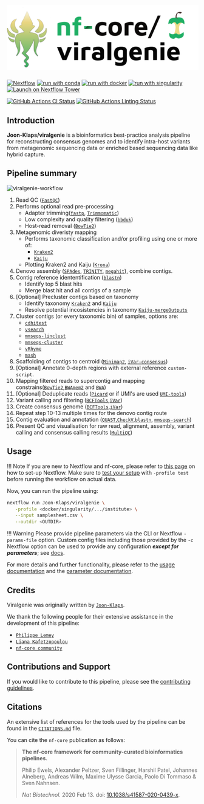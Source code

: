 <h1>
  <picture>
    <source media="(prefers-color-scheme: dark)" srcset="docs/images/nf-core-viralgenie_logo_dark.png">
    <img alt="nf-core/viralgenie" src="docs/images/nf-core-viralgenie_logo_light.png">
  </picture>
</h1>

<!--[![AWS CI](https://img.shields.io/badge/CI%20tests-full%20size-FF9900?labelColor=000000&logo=Amazon%20AWS)](https://nf-co.re/viralgenie/results)
[![Cite with Zenodo](http://img.shields.io/badge/DOI-10.5281/zenodo.XXXXXXX-1073c8?labelColor=000000)](https://doi.org/10.5281/zenodo.XXXXXXX)
-->

[![Nextflow](https://img.shields.io/badge/nextflow%20DSL2-%E2%89%A523.04.0-23aa62.svg)](https://www.nextflow.io/) [![run with conda](http://img.shields.io/badge/run%20with-conda-3EB049?labelColor=000000&logo=anaconda)](https://docs.conda.io/en/latest/) [![run with docker](https://img.shields.io/badge/run%20with-docker-0db7ed?labelColor=000000&logo=docker)](https://www.docker.com/) [![run with singularity](https://img.shields.io/badge/run%20with-singularity-1d355c.svg?labelColor=000000)](https://sylabs.io/docs/)
[![Launch on Nextflow Tower](https://img.shields.io/badge/Launch%20%F0%9F%9A%80-Nextflow%20Tower-%234256e7)](https://tower.nf/launch?pipeline=https://github.com/Joon-Klaps/viralgenie)

[![GitHub Actions CI Status](https://github.com/Joon-Klaps/viralgenie/actions/workflows/ci.yml/badge.svg)](https://github.com/Joon-Klaps/viralgenie/actions?query=workflow%3A%22nf-core+CI%22)
[![GitHub Actions Linting Status](https://github.com/Joon-Klaps/viralgenie/actions/workflows/linting.yml/badge.svg)](https://github.com/Joon-Klaps/viralgenie/actions?query=workflow%3A%22nf-core+linting%22)

<!-- [![Get help on Slack](http://img.shields.io/badge/slack-nf--core%20%23viralgenie-4A154B?labelColor=000000&logo=slack)](https://nfcore.slack.com/channels/viralgenie)-->

## Introduction

**Joon-Klaps/viralgenie** is a bioinformatics best-practice analysis pipeline for reconstructing consensus genomes and to identify intra-host variants from metagenomic sequencing data or enriched based sequencing data like hybrid capture.

## Pipeline summary

![viralgenie-workflow](docs/images/metromap_style_pipeline_workflow_viralgenie.png)

1. Read QC ([`FastQC`](https://www.bioinformatics.babraham.ac.uk/projects/fastqc/))
2. Performs optional read pre-processing
    - Adapter trimming([`fastp`](https://github.com/OpenGene/fastp), [`Trimmomatic`](https://github.com/usadellab/Trimmomatic))
    - Low complexity and quality filtering ([`bbduk`](https://jgi.doe.gov/data-and-tools/software-tools/bbtools/))
    - Host-read removal ([`BowTie2`](http://bowtie-bio.sourceforge.net/bowtie2/))
3. Metagenomic diveristy mapping
    - Performs taxonomic classification and/or profiling using one or more of:
        - [`Kraken2`](https://ccb.jhu.edu/software/kraken2/)
        - [`Kaiju`](https://kaiju.binf.ku.dk/)
    - Plotting Kraken2 and Kaiju ([`Krona`](https://hpc.nih.gov/apps/kronatools.html))
4. Denovo assembly ([`SPAdes`](http://cab.spbu.ru/software/spades/), [`TRINITY`](https://github.com/trinityrnaseq/trinityrnaseq), [`megahit`](https://github.com/voutcn/megahit)), combine contigs.
5. Contig reference idententification ([`blastn`](https://blast.ncbi.nlm.nih.gov/Blast.cgi?PAGE_TYPE=BlastSearch))
    -   Identify top 5 blast hits
    -   Merge blast hit and all contigs of a sample
6. [Optional] Precluster contigs based on taxonomy
    - Identify taxonomy [`Kraken2`](https://ccb.jhu.edu/software/kraken2/) and [`Kaiju`](https://kaiju.binf.ku.dk/)
    - Resolve potential incosistencies in taxonomy [`Kaiju-mergeOutputs`](https://kaiju.binf.ku.dk/)
7. Cluster contigs (or every taxonomic bin) of samples, options are:
    - [`cdhitest`](https://sites.google.com/view/cd-hit)
    - [`vsearch`](https://github.com/torognes/vsearch/wiki/Clustering)
    - [`mmseqs-linclust`](https://github.com/soedinglab/MMseqs2/wiki#linear-time-clustering-using-mmseqs-linclust)
    - [`mmseqs-cluster`](https://github.com/soedinglab/MMseqs2/wiki#cascaded-clustering)
    - [`vRhyme`](https://github.com/AnantharamanLab/vRhyme)
    - [`mash`](https://github.com/marbl/Mash)
8. Scaffolding of contigs to centroid ([`Minimap2`](https://github.com/lh3/minimap2), [`iVar-consensus`](https://andersen-lab.github.io/ivar/html/manualpage.html))
9. [Optional] Annotate 0-depth regions with external reference `custom-script`.
10. Mapping filtered reads to supercontig and mapping constrains([`BowTie2`](http://bowtie-bio.sourceforge.net/bowtie2/),[`BWAmem2`](https://github.com/bwa-mem2/bwa-mem2) and [`BWA`](https://github.com/lh3/bwa))
11. [Optional] Deduplicate reads ([`Picard`](https://broadinstitute.github.io/picard/) or if UMI's are used [`UMI-tools`](https://umi-tools.readthedocs.io/en/latest/QUICK_START.html))
12. Variant calling and filtering ([`BCFTools`](http://samtools.github.io/bcftools/bcftools.html),[`iVar`](https://andersen-lab.github.io/ivar/html/manualpage.html))
13. Create consensus genome ([`BCFTools`](http://samtools.github.io/bcftools/bcftools.html),[`iVar`](https://andersen-lab.github.io/ivar/html/manualpage.html))
14. Repeat step 10-13 multiple times for the denovo contig route
15. Contig evaluation and annotation ([`QUAST`](http://quast.sourceforge.net/quast),[`CheckV`](https://bitbucket.org/berkeleylab/checkv/src/master/),[`blastn`](https://blast.ncbi.nlm.nih.gov/Blast.cgi), [`mmseqs-search`](https://github.com/soedinglab/MMseqs2/wiki#batch-sequence-searching-using-mmseqs-search))
16. Present QC and visualisation for raw read, alignment, assembly, variant calling and consensus calling results ([`MultiQC`](http://multiqc.info/))

## Usage

!!! Note
    If you are new to Nextflow and nf-core, please refer to [this page](https://nf-co.re/docs/usage/installation) on how to set-up Nextflow. Make sure to [test your setup](https://nf-co.re/docs/usage/introduction#how-to-run-a-pipeline) with `-profile test` before running the workflow on actual data.

Now, you can run the pipeline using:

```bash
nextflow run Joon-Klaps/viralgenie \
   -profile <docker/singularity/.../institute> \
   --input samplesheet.csv \
   --outdir <OUTDIR>
```

!!! Warning
     Please provide pipeline parameters via the CLI or Nextflow `-params-file` option. Custom config files including those provided by the `-c` Nextflow option can be used to provide any configuration _**except for parameters**_;
     see [docs](https://nf-co.re/usage/configuration#custom-configuration-files).

For more details and further functionality, please refer to the [usage documentation](https://github.io/Joon-klaps/viralgenie/usage) and the [parameter documentation](https://github.io/Joon-klaps/viralgenie/parameters).

## Credits

Viralgenie was originally written by [`Joon-Klaps`](https://github.com/Joon-Klaps).

We thank the following people for their extensive assistance in the development of this pipeline:

-   [`Philippe Lemey`](https://github.com/plemey)
-   [`Liana Kafetzopoulou`](https://github.com/LianaKafetzopoulou)
-   [`nf-core community`](https://nf-co.re/)

<!-- TODO nf-core: If applicable, make list of people who have also contributed -->

## Contributions and Support

If you would like to contribute to this pipeline, please see the [contributing guidelines](https://github.io/Joon-klaps/viralgenie/CONTRIBUTING).

<!--
For further information or help, don't hesitate to get in touch on the [Slack `#viralgenie` channel](https://nfcore.slack.com/channels/viralgenie) (you can join with [this invite](https://nf-co.re/join/slack)).
-->

## Citations

<!-- TODO nf-core: Add citation for pipeline after first release. Uncomment lines below and update Zenodo doi and badge at the top of this file. -->

<!-- If you use  Joon-Klaps/viralgenie for your analysis, please cite it using the following doi: [10.5281/zenodo.XXXXXX](https://doi.org/10.5281/zenodo.XXXXXX) -->

<!-- TODO nf-core: Add bibliography of tools and data used in your pipeline -->

An extensive list of references for the tools used by the pipeline can be found in the [`CITATIONS.md`](https://github.io/Joon-klaps/viralgenie/CITATIONS) file.

You can cite the `nf-core` publication as follows:

> **The nf-core framework for community-curated bioinformatics pipelines.**
>
> Philip Ewels, Alexander Peltzer, Sven Fillinger, Harshil Patel, Johannes Alneberg, Andreas Wilm, Maxime Ulysse Garcia, Paolo Di Tommaso & Sven Nahnsen.
>
> _Nat Biotechnol._ 2020 Feb 13. doi: [10.1038/s41587-020-0439-x](https://dx.doi.org/10.1038/s41587-020-0439-x).
